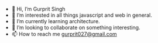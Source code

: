 - 👋 Hi, I’m Gurprit Singh
- 👀 I’m interested in all things javascript and web in general.
- 🌱 I’m currently learning architecture.
- 💞️ I’m looking to collaborate on something interesting.
- 📫 How to reach me gurprit027@gmail.com

<!---
gurprit027/gurprit027 is a ✨ special ✨ repository because its `README.md` (this file) appears on your GitHub profile.
You can click the Preview link to take a look at your changes.
--->
